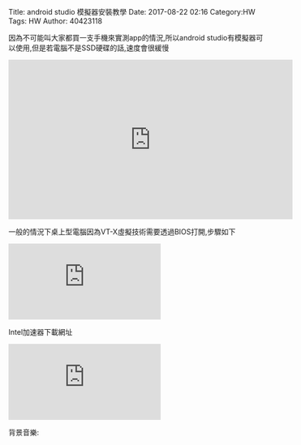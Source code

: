 Title: android studio 模擬器安裝教學
Date: 2017-08-22 02:16
Category:HW
Tags: HW
Author: 40423118



<!-- PELICAN_END_SUMMARY -->


因為不可能叫大家都買一支手機來實測app的情況,所以android studio有模擬器可以使用,但是若電腦不是SSD硬碟的話,速度會很緩慢
<iframe width="560" height="315" src="https://www.youtube.com/embed/_xA3URzFpa0" frameborder="0" allowfullscreen></iframe>

一般的情況下桌上型電腦因為VT-X虛擬技術需要透過BIOS打開,步驟如下


<iframe  src="https://support.lenovo.com/tw/zh/solutions/ht500006" frameborder="0" allowfullscreen></iframe>

Intel加速器下載網址
<iframe " src="https://software.intel.com/en-us/android/articles/intel-hardware-accelerated-execution-manager/" frameborder="0" allowfullscreen></iframe>

背景音樂: